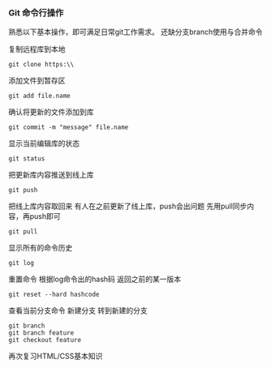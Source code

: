 ### Git 命令行操作
熟悉以下基本操作，即可满足日常git工作需求。
还缺分支branch使用与合并命令

复制远程库到本地
```
git clone https:\\
```
添加文件到暂存区
```
git add file.name
```
确认将更新的文件添加到库
```
git commit -m "message" file.name
```
显示当前编辑库的状态
```
git status
```
把更新库内容推送到线上库
```
git push
```
把线上库内容取回来
有人在之前更新了线上库，push会出问题
先用pull同步内容，再push即可
```
git pull
```
显示所有的命令历史
```
git log
```
重置命令
根据log命令出的hash码
返回之前的某一版本
```
git reset --hard hashcode
```
查看当前分支命令
新建分支
转到新建的分支
```
git branch
git branch feature
git checkout feature
```


再次复习HTML/CSS基本知识
